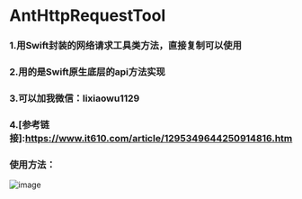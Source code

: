 # AntHttpRequestTool

### 1.用Swift封装的网络请求工具类方法，直接复制可以使用 

### 2.用的是Swift原生底层的api方法实现 

### 3.可以加我微信：lixiaowu1129

### 4.[参考链接]:https://www.it610.com/article/1295349644250914816.htm

### 使用方法：
![image](https://user-images.githubusercontent.com/17900500/155686187-2d8d1ada-ef89-4e61-b23e-02e2876678ce.png)


